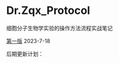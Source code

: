 # Dr.Zqx_Protocol
细胞分子生物学实验的操作方法流程实战笔记

[第一版](https://github.com/NiEntropy/Dr.Zqx_Protocol/blob/main/2023-7-18%20%E7%AC%AC%E4%B8%80%E7%89%88.md) 2023-7-18


后期更新计划：
